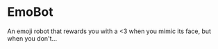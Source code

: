 # EmoBot
An emoji robot that rewards you with a &lt;3 when you mimic its face, but when you don't...
